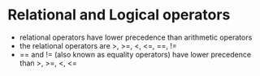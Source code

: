# Relational and Logical operators

* relational operators have lower precedence than arithmetic operators
* the relational operators are >, >=, <, <=, ==, !=
* == and != (also known as equality operators) have lower precedence than >, >=, <, <=
